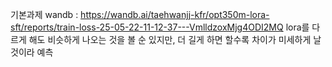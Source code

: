 기본과제 wandb : https://wandb.ai/taehwanjj-kfr/opt350m-lora-sft/reports/train-loss-25-05-22-11-12-37---VmlldzoxMjg4ODI2MQ
lora를 다르게 해도 비슷하게 나오는 것을 볼 순 있지만, 더 길게 하면 할수록 차이가 미세하게 날것이라 예측

